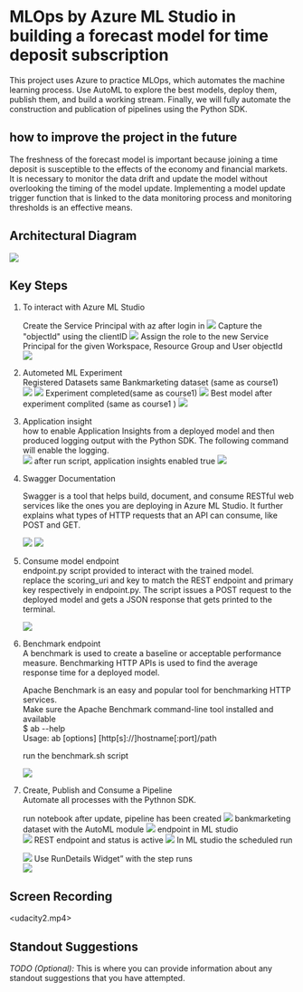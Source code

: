 


# MLOps by Azure ML Studio in building a forecast model for time deposit subscription

This project uses Azure to practice MLOps, which automates the machine learning process. Use AutoML to explore the best models, deploy them, publish them, and build a working stream. Finally, we will fully automate the construction and publication of pipelines using the Python SDK.

## how to improve the project in the future
The freshness of the forecast model is important because joining a time deposit is susceptible to the effects of the economy and financial markets. It is necessary to monitor the data drift and update the model without overlooking the timing of the model update. Implementing a model update trigger function that is linked to the data monitoring process and monitoring thresholds is an effective means.

## Architectural Diagram

![](./picture/p_diagram.png) 

## Key Steps

 1. To interact with Azure ML Studio

    Create the Service Principal with az after login in
    ![](./picture/p_ServicePrincipal.png)
    Capture the "objectId" using the clientID
    ![](./picture/p_objectid.png)
    Assign the role to the new Service Principal for the given Workspace, Resource Group and User objectId  
    ![](./picture/p_workspaceshare.png)

2. Autometed ML Experiment  
    Registered Datasets same Bankmarketing dataset (same as course1)  
    ![](./picture/p_dataset.png)
    ![](./picture/p_dataset2.png)
    Experiment completed(same as course1)
    ![](./picture/p_experiment.png)
    Best model after experiment complited (same as course1 )
    ![](./picture/p_bestmodel.png)


3. Application insight  
    how to enable Application Insights from a deployed model and then produced logging output with the Python SDK. The following command will enable the logging.  
    ![](./picture/p_logspy.png)
    after run script, application insights enabled true
    ![](./picture/p_ApplicationInsight.png)

4. Swagger Documentation  

    Swagger is a tool that helps build, document, and consume RESTful web services like the ones you are deploying in Azure ML Studio. It further explains what types of HTTP requests that an API can consume, like POST and GET.

    ![](./picture/p_swagger1.png)
    ![](./picture/p_swagger2.png)

5. Consume model endpoint  
    endpoint.py script provided to interact with the trained model.  
    replace the scoring_uri and key to match the REST endpoint and primary key respectively in endpoint.py.   The script issues a POST request to the deployed model and gets a JSON response that gets printed to the terminal.

    ![](./picture/p_endpoint.png)

 

  
6. Benchmark endpoint  
    A benchmark is used to create a baseline or acceptable performance measure. Benchmarking HTTP APIs is used to find the average response time for a deployed model.  

    Apache Benchmark is an easy and popular tool for benchmarking HTTP services.  
    Make sure the Apache Benchmark command-line tool installed and available  
    $ ab --help  
    Usage: ab [options] [http[s]://]hostname[:port]/path  


    run the benchmark.sh script  

    ![](2020-12-26-11-20-13.png)

7. Create, Publish and Consume a Pipeline  
    Automate all processes with the Pythnon SDK.

   run notebook after update, pipeline has been created
   ![](./picture/p_pipeline1.png)
    bankmarketing dataset with the AutoML module
    ![](./picture/p_pipeline2.png)
    endpoint in ML studio   
    ![](./picture/p_pipeline3.png)
    REST endpoint and status is active
    ![](./picture/p_pipeline4.png)
    In ML studio the scheduled run

    ![](./picture/p_pipeline5.png)
    Use RunDetails Widget” with the step runs  
    ![](./picture/p_rundetail.png)





## Screen Recording
<udacity2.mp4>


## Standout Suggestions
*TODO (Optional):* This is where you can provide information about any standout suggestions that you have attempted.
